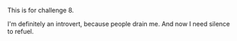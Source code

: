 This is for challenge 8.

I'm definitely an introvert, because people drain me. And now I need silence to refuel.
